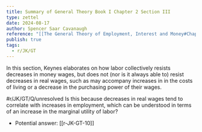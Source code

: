 ```yaml
---
title: Summary of General Theory Book I Chapter 2 Section III
type: zettel
date: 2024-08-17
author: Spencer Saar Cavanaugh
reference: "[[The General Theory of Employment, Interest and Money#Chapter 2, Section III]]"
publish: true
tags:
  - r/JK/GT
---
```

In this section, Keynes elaborates on how labor collectively resists decreases in money wages, but does not (nor is it always able to) resist decreases in real wages, such as may accompany increases in in the costs of living or a decrease in the purchasing power of their wages.

#r/JK/GT/Q/unresolved Is this because decreases in real wages tend to correlate with increases in employment, which can be understood in terms of an increase in the marginal utility of labor?

- Potential answer: [[r-JK-GT-10]]
